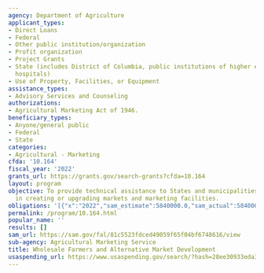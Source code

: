 ```yaml
---
agency: Department of Agriculture
applicant_types:
- Direct Loans
- Federal
- Other public institution/organization
- Profit organization
- Project Grants
- State (includes District of Columbia, public institutions of higher education and
  hospitals)
- Use of Property, Facilities, or Equipment
assistance_types:
- Advisory Services and Counseling
authorizations:
- Agricultural Marketing Act of 1946.
beneficiary_types:
- Anyone/general public
- Federal
- State
categories:
- Agricultural - Marketing
cfda: '10.164'
fiscal_year: '2022'
grants_url: https://grants.gov/search-grants?cfda=10.164
layout: program
objective: To provide technical assistance to States and municipalities interested
  in creating or upgrading markets and marketing facilities.
obligations: '[{"x":"2022","sam_estimate":5840000.0,"sam_actual":5840000.0,"usa_spending_actual":1997355.0},{"x":"2023","sam_estimate":5524000.0,"sam_actual":0.0,"usa_spending_actual":1421037.61},{"x":"2024","sam_estimate":5321000.0,"sam_actual":0.0,"usa_spending_actual":1115937.23}]'
permalink: /program/10.164.html
popular_name: ''
results: []
sam_url: https://sam.gov/fal/81c5523fdced49059f65f04bf6748616/view
sub-agency: Agricultural Marketing Service
title: Wholesale Farmers and Alternative Market Development
usaspending_url: https://www.usaspending.gov/search/?hash=28ee30933eda3bfdccec512b65dd617a
---
```

